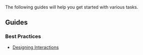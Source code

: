 The following guides will help you get started with various tasks.

## Guides

### Best Practices
- [Designing Interactions](./designing-interactions.md)




